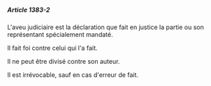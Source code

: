 ##### Article 1383-2

L'aveu judiciaire est la déclaration que fait en justice la partie ou son représentant spécialement mandaté.

Il fait foi contre celui qui l'a fait.

Il ne peut être divisé contre son auteur.

Il est irrévocable, sauf en cas d'erreur de fait.

